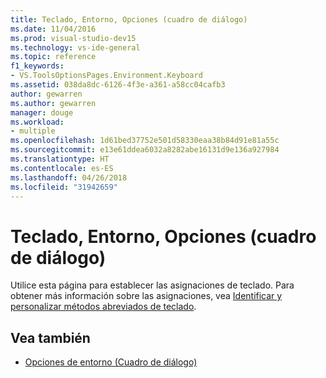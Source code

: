 ```yaml
---
title: Teclado, Entorno, Opciones (cuadro de diálogo)
ms.date: 11/04/2016
ms.prod: visual-studio-dev15
ms.technology: vs-ide-general
ms.topic: reference
f1_keywords:
- VS.ToolsOptionsPages.Environment.Keyboard
ms.assetid: 038da8dc-6126-4f3e-a361-a58cc04cafb3
author: gewarren
ms.author: gewarren
manager: douge
ms.workload:
- multiple
ms.openlocfilehash: 1d61bed37752e501d58330eaa38b84d91e81a55c
ms.sourcegitcommit: e13e61ddea6032a8282abe16131d9e136a927984
ms.translationtype: HT
ms.contentlocale: es-ES
ms.lasthandoff: 04/26/2018
ms.locfileid: "31942659"
---
```

# <a name="keyboard-environment-options-dialog-box"></a>Teclado, Entorno, Opciones (cuadro de diálogo)
Utilice esta página para establecer las asignaciones de teclado. Para obtener más información sobre las asignaciones, vea [Identificar y personalizar métodos abreviados de teclado](../../ide/identifying-and-customizing-keyboard-shortcuts-in-visual-studio.md).

## <a name="see-also"></a>Vea también

- [Opciones de entorno (Cuadro de diálogo)](../../ide/reference/environment-options-dialog-box.md)